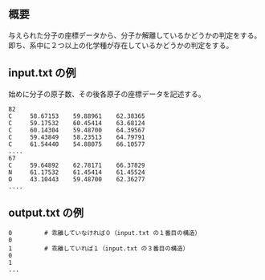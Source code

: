 ## 概要
与えられた分子の座標データから、分子か解離しているかどうかの判定をする。
即ち、系中に２つ以上の化学種が存在しているかどうかの判定をする。

## input.txt の例
始めに分子の原子数、その後各原子の座標データを記述する。
```
82
C     58.67153    59.88961    62.38365
C     59.17532    60.45414    63.68124
C     60.14304    59.48700    64.39567
C     59.43849    58.23513    64.79791
C     61.54440    54.88075    66.10577
....
67
C     59.64892    62.78171    66.37829
N     61.17532    61.45414    61.45524
O     43.10443    59.48700    62.36277
....
```

## output.txt の例
```
0         # 乖離していなければ０（input.txt の１番目の構造）
0
1         # 乖離していれば１（input.txt の３番目の構造）
0
1
...
```